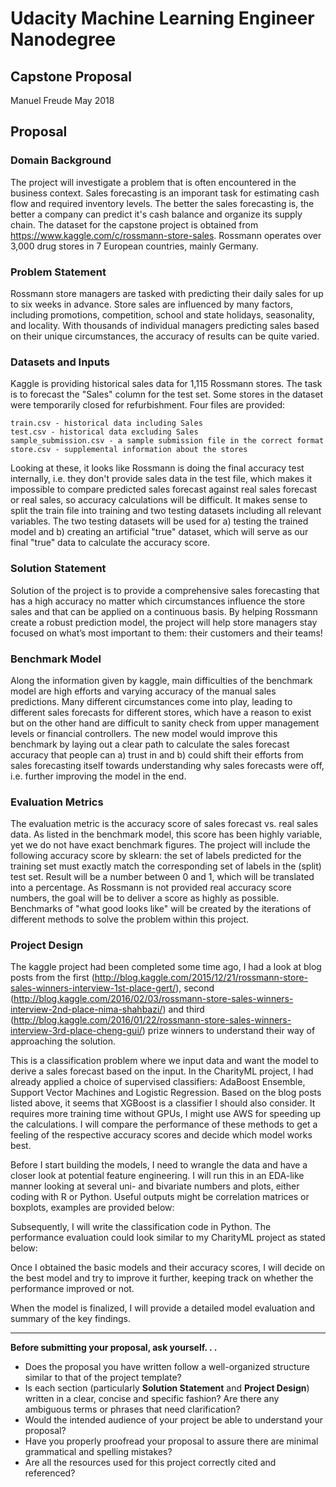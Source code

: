 # Udacity Machine Learning Engineer Nanodegree
## Capstone Proposal
Manuel Freude
May 2018

## Proposal

### Domain Background

The project will investigate a problem that is often encountered in the business context. Sales forecasting is an imporant task for estimating cash flow and required inventory levels. The better the sales forecasting is, the better a company can predict it's cash balance and organize its supply chain. The dataset for the capstone project is obtained from https://www.kaggle.com/c/rossmann-store-sales. Rossmann operates over 3,000 drug stores in 7 European countries, mainly Germany. 

### Problem Statement

Rossmann store managers are tasked with predicting their daily sales for up to six weeks in advance. Store sales are influenced by many factors, including promotions, competition, school and state holidays, seasonality, and locality. With thousands of individual managers predicting sales based on their unique circumstances, the accuracy of results can be quite varied. 

### Datasets and Inputs

Kaggle is providing historical sales data for 1,115 Rossmann stores. The task is to forecast the "Sales" column for the test set. Some stores in the dataset were temporarily closed for refurbishment. Four files are provided:

    train.csv - historical data including Sales
    test.csv - historical data excluding Sales
    sample_submission.csv - a sample submission file in the correct format
    store.csv - supplemental information about the stores

Looking at these, it looks like Rossmann is doing the final accuracy test internally, i.e. they don't provide sales data in the test file, which makes it impossible to compare predicted sales forecast against real sales forecast or real sales, so accuracy calculations will be difficult. It makes sense to split the train file into training and two testing datasets including all relevant variables. The two testing datasets will be used for a) testing the trained model and b) creating an artificial "true" dataset, which will serve as our final "true" data to calculate the accuracy score.

### Solution Statement

Solution of the project is to provide a comprehensive sales forecasting that has a high accuracy no matter which circumstances influence the store sales and that can be applied on a continuous basis. By helping Rossmann create a robust prediction model, the project will help store managers stay focused on what’s most important to them: their customers and their teams! 

### Benchmark Model

Along the information given by kaggle, main difficulties of the benchmark model are high efforts and varying accuracy of the manual sales predictions. Many different circumstances come into play, leading to different sales forecasts for different stores, which have a reason to exist but on the other hand are difficult to sanity check from upper management levels or financial controllers. The new model would improve this benchmark by laying out a clear path to calculate the sales forecast accuracy that people can a) trust in and b) could shift their efforts from sales forecasting itself towards understanding why sales forecasts were off, i.e. further improving the model in the end.

### Evaluation Metrics

The evaluation metric is the accuracy score of sales forecast vs. real sales data. As listed in the benchmark model, this score has been highly variable, yet we do not have exact benchmark figures. The project will include the following accuracy score by sklearn: the set of labels predicted for the training set must exactly match the corresponding set of labels in the (split) test set. Result will be a number between 0 and 1, which will be translated into a percentage. As Rossmann is not provided real accuracy score numbers, the goal will be to deliver a score as highly as possible. Benchmarks of "what good looks like" will be created by the iterations of different methods to solve the problem within this project. 

### Project Design

The kaggle project had been completed some time ago, I had a look at blog posts from the first (http://blog.kaggle.com/2015/12/21/rossmann-store-sales-winners-interview-1st-place-gert/), second (http://blog.kaggle.com/2016/02/03/rossmann-store-sales-winners-interview-2nd-place-nima-shahbazi/) and third (http://blog.kaggle.com/2016/01/22/rossmann-store-sales-winners-interview-3rd-place-cheng-gui/) prize winners to understand their way of approaching the solution. 

This is a classification problem where we input data and want the model to derive a sales forecast based on the input. In the CharityML project, I had already applied a choice of supervised classifiers: AdaBoost Ensemble, Support Vector Machines and Logistic Regression. Based on the blog posts listed above, it seems that XGBoost is a classifier I should also consider. It requires more training time without GPUs, I might use AWS for speeding up the calculations. I will compare the performance of these methods to get a feeling of the respective accuracy scores and decide which model works best. 

Before I start building the models, I need to wrangle the data and have a closer look at potential feature engineering. I will run this in an EDA-like manner looking at several uni- and bivariate numbers and plots, either coding with R or Python. Useful outputs might be correlation matrices or boxplots, examples are provided below: 

Subsequently, I will write the classification code in Python. The performance evaluation could look similar to my CharityML project as stated below: 



Once I obtained the basic models and their accuracy scores, I will decide on the best model and try to improve it further, keeping track on whether the performance improved or not. 

When the model is finalized, I will provide a detailed model evaluation and summary of the key findings.  

-----------

**Before submitting your proposal, ask yourself. . .**

- Does the proposal you have written follow a well-organized structure similar to that of the project template?
- Is each section (particularly **Solution Statement** and **Project Design**) written in a clear, concise and specific fashion? Are there any ambiguous terms or phrases that need clarification?
- Would the intended audience of your project be able to understand your proposal?
- Have you properly proofread your proposal to assure there are minimal grammatical and spelling mistakes?
- Are all the resources used for this project correctly cited and referenced?
